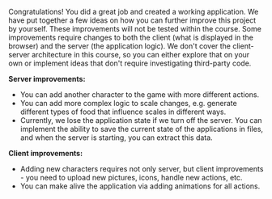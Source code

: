 Congratulations! You did a great job and created a working application.
We have put together a few ideas on how you can further improve this project by yourself.
These improvements will not be tested within the course.
Some improvements require changes to both the client (what is displayed in the browser)
and the server (the application logic).
We don't cover the client-server architecture in this course,
so you can either explore that on your own or implement ideas that don't require investigating third-party code.

**Server improvements:**

- You can add another character to the game with more different actions.
- You can add more complex logic to scale changes, e.g. generate different types of 
food that influence scales in different ways.
- Currently, we lose the application state if we turn off the server.
  You can implement the ability to save the current state of the applications in files,
  and when the server is starting, you can extract this data.


**Client improvements:**

- Adding new characters requires not only server, but client improvements - you need 
to upload new pictures, icons, handle new actions, etc.
- You can make alive the application via adding animations for all actions.
